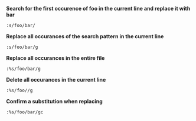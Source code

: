 **Search for the first occurence of foo in the current line and replace it with bar**

	:s/foo/bar/

**Replace all occurances of the search pattern in the current line**

	:s/foo/bar/g

**Replace all occurances in the entire file**

	:%s/foo/bar/g

**Delete all occurances in the current line**
	
	:%s/foo//g

**Confirm a substitution when replacing**

	:%s/foo/bar/gc
